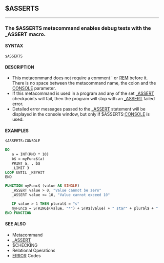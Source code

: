 ## $ASSERTS
---

### The $ASSERTS metacommand enables debug tests with the _ASSERT macro.

#### SYNTAX

`$ASSERTS`

#### DESCRIPTION
* This metacommand does not require a comment ' or [REM](./REM.md) before it. There is no space between the metacommand name, the colon and the [CONSOLE](./CONSOLE.md) parameter.
* If this metacommand is used in a program and any of the set [_ASSERT](./_ASSERT.md) checkpoints will fail, then the program will stop with an [_ASSERT](./_ASSERT.md) failed error.
* Detailed error messages passed to the [_ASSERT](./_ASSERT.md) statement will be displayed in the console window, but only if $ASSERTS:[CONSOLE](./CONSOLE.md) is used.


#### EXAMPLES
```vb
$ASSERTS:CONSOLE

DO
   a = INT(RND * 10)
   b$ = myFunc$(a)
   PRINT a, , b$
   _LIMIT 3
LOOP UNTIL _KEYHIT
END

FUNCTION myFunc$ (value AS SINGLE)
   _ASSERT value > 0, "Value cannot be zero"
   _ASSERT value <= 10, "Value cannot exceed 10"

   IF value > 1 THEN plural$ = "s"
   myFunc$ = STRING$(value, "*") + STR$(value) + " star" + plural$ + " :-)"
END FUNCTION
```
  


#### SEE ALSO
* Metacommand
* [_ASSERT](./_ASSERT.md)
* $CHECKING
* Relational Operations
* [ERROR](./ERROR.md) Codes
